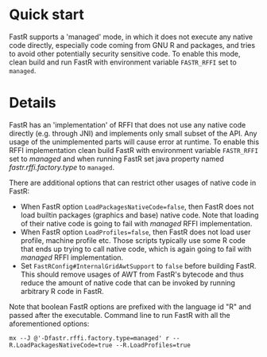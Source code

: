 
# Quick start
FastR supports a 'managed' mode, in which it does not execute any native code directly, especially code coming from GNU R and packages,
and tries to avoid other potentially security sensitive code. To enable this mode, clean build and run
FastR with environment variable `FASTR_RFFI` set to `managed`.

# Details
FastR has an 'implementation' of RFFI that does not use any native code directly (e.g. through JNI) and implements only small subset of the API.
Any usage of the unimplemented parts will cause error at runtime. To enable this RFFI implementation clean build FastR with environment variable
`FASTR_RFFI` set to *managed* and when running FastR set java property named *fastr.rffi.factory.type* to `managed`.

There are additional options that can restrict other usages of native code in FastR:

* When FastR option `LoadPackagesNativeCode=false`, then FastR does not load builtin packages (graphics and base) native code.
Note that loading of their native code is going to fail with *managed* RFFI implementation.
* When FastR option `LoadProfiles=false`, then FastR does not load user profile, machine profile etc. Those scripts typically use
some R code that ends up trying to call native code, which is again going to fail with *managed* RFFI implementation.
* Set `FastRConfig#InternalGridAwtSupport` to `false` before building FastR. This should remove usages of AWT from FastR's
bytecode and thus reduce the amount of native code that can be invoked by running arbitrary R code in FastR.

Note that boolean FastR options are prefixed with the language id "R" and passed after the executable. Command line to run FastR with all the
aforementioned options:

```
mx --J @'-Dfastr.rffi.factory.type=managed' r --R.LoadPackagesNativeCode=true --R.LoadProfiles=true
```
